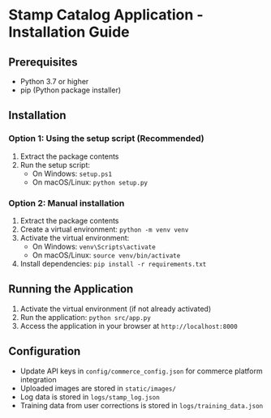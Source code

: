 
# Stamp Catalog Application - Installation Guide

## Prerequisites
- Python 3.7 or higher
- pip (Python package installer)

## Installation

### Option 1: Using the setup script (Recommended)
1. Extract the package contents
2. Run the setup script:
   - On Windows: `setup.ps1`
   - On macOS/Linux: `python setup.py`

### Option 2: Manual installation
1. Extract the package contents
2. Create a virtual environment: `python -m venv venv`
3. Activate the virtual environment:
   - On Windows: `venv\Scripts\activate`
   - On macOS/Linux: `source venv/bin/activate`
4. Install dependencies: `pip install -r requirements.txt`

## Running the Application
1. Activate the virtual environment (if not already activated)
2. Run the application: `python src/app.py`
3. Access the application in your browser at `http://localhost:8000`

## Configuration
- Update API keys in `config/commerce_config.json` for commerce platform integration
- Uploaded images are stored in `static/images/`
- Log data is stored in `logs/stamp_log.json`
- Training data from user corrections is stored in `logs/training_data.json`
